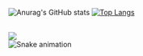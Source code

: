 
![Anurag's GitHub stats](https://github-readme-stats.vercel.app/api?username=Marcos-Auguusto&show_icons=true&theme=react)
[![Top Langs](https://github-readme-stats.vercel.app/api/top-langs/?username=Marcos-Auguusto&hide_progress=true&theme=react)](https://github.com/anuraghazra/github-readme-stats)

<div style="display: inline_block"><br>


<img src="https://cdn.jsdelivr.net/gh/devicons/devicon/icons/django/django-plain-wordmark.svg" />
          
          
</div
          
          

 
![Snake animation](https://github.com/Marcos-Auguusto/Marcos-Auguusto/blob/output/github-contribution-grid-snake.svg)


